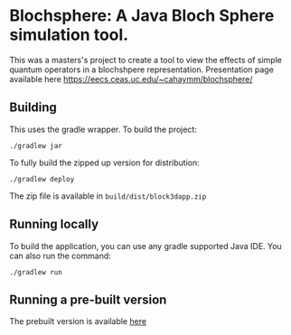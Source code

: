 Blochsphere: A Java Bloch Sphere simulation tool.
===========

This was a masters's project to create a tool to view the effects of simple quantum operators in a blochshpere representation.  Presentation page available here <https://eecs.ceas.uc.edu/~cahaymm/blochsphere/>

## Building

This uses the gradle wrapper. To build the project:
```shell
./gradlew jar
```

To fully build the zipped up version for distribution:
```shell
./gradlew deploy
```

The zip file is available in `build/dist/block3dapp.zip`

## Running locally

To build the application, you can use any gradle supported Java IDE.  You can also
run the command:
```shell
./gradlew run
``` 

## Running a pre-built version

The prebuilt version is available [here](bloch3dapp.zip)